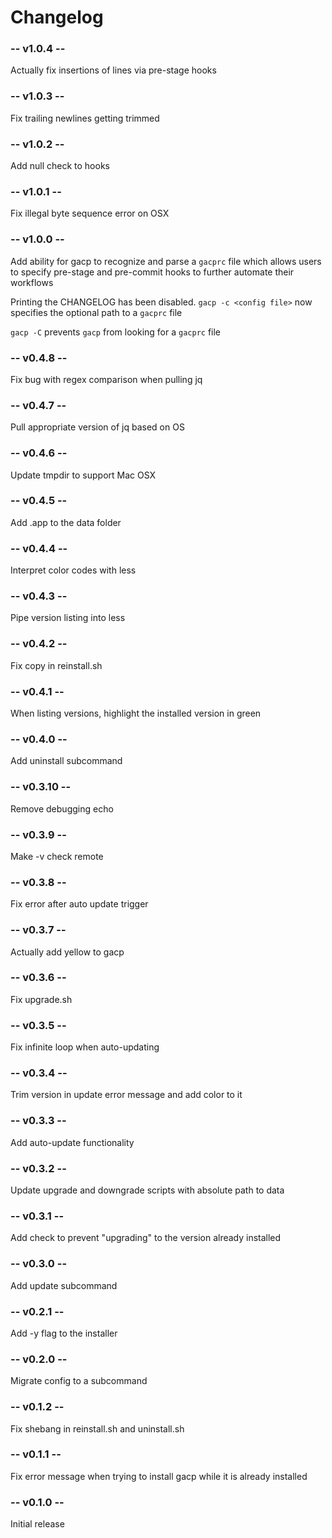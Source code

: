 # Changelog

### -- v1.0.4 --
Actually fix insertions of lines via pre-stage hooks

### -- v1.0.3 --
Fix trailing newlines getting trimmed

### -- v1.0.2 --
Add null check to hooks

### -- v1.0.1 --
Fix illegal byte sequence error on OSX

### -- v1.0.0 --
Add ability for gacp to recognize and parse a `gacprc` file which allows users to specify pre-stage and pre-commit hooks to further automate their workflows

Printing the CHANGELOG has been disabled. `gacp -c <config file>` now specifies the optional path to a `gacprc` file

`gacp -C` prevents `gacp` from looking for a `gacprc` file

### -- v0.4.8 --
Fix bug with regex comparison when pulling jq

### -- v0.4.7 --
Pull appropriate version of jq based on OS

### -- v0.4.6 --
Update tmpdir to support Mac OSX

### -- v0.4.5 --
Add .app to the data folder

### -- v0.4.4 --
Interpret color codes with less

### -- v0.4.3 --
Pipe version listing into less

### -- v0.4.2 --
Fix copy in reinstall.sh

### -- v0.4.1 --
When listing versions, highlight the installed version in green

### -- v0.4.0 --
Add uninstall subcommand

### -- v0.3.10 --
Remove debugging echo

### -- v0.3.9 --
Make -v check remote

### -- v0.3.8 --
Fix error after auto update trigger

### -- v0.3.7 --
Actually add yellow to gacp

### -- v0.3.6 --
Fix upgrade.sh

### -- v0.3.5 --
Fix infinite loop when auto-updating

### -- v0.3.4 --
Trim version in update error message and add color to it

### -- v0.3.3 --
Add auto-update functionality

### -- v0.3.2 --
Update upgrade and downgrade scripts with absolute path to data

### -- v0.3.1 --
Add check to prevent "upgrading" to the version already installed

### -- v0.3.0 --
Add update subcommand

### -- v0.2.1 --
Add -y flag to the installer

### -- v0.2.0 --
Migrate config to a subcommand

### -- v0.1.2 --
Fix shebang in reinstall.sh and uninstall.sh

### -- v0.1.1 --
Fix error message when trying to install gacp while it is already installed

### -- v0.1.0 --
Initial release

